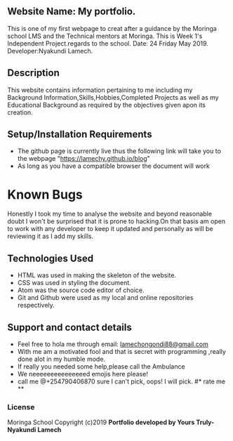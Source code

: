 ## Website Name: My portfolio.
This is one of my first webpage to creat after a guidance  by the Moringa school LMS and the Technical mentors at Moringa. This is Week 1's Independent Project.regards to the school.
Date: 24 Friday  May 2019.
Developer:Nyakundi Lamech.

## Description
This website contains information pertaining to me including my Background Information,Skills,Hobbies,Completed Projects as well as my Educational Background as required by the objectives given apon its creation.

## Setup/Installation Requirements
* The github page is currently live thus the following link will take you to the webpage "https://lamechy.github.io/blog"
* As long as you have a compatible browser the document will work

# Known Bugs
Honestly I took my time to  analyse the website and beyond reasonable doubt I won't be surprised that it is prone to hacking.On that basis am open to work with any developer to keep it updated and personally as will be reviewing it as  I add my skills.

## Technologies Used
* HTML was used in making the skeleton of the website.
* CSS was used in styling the document.
* Atom was the source code editor of choice.
* Git and Github were used as my local and online repositories respectively.

## Support and contact details
* Feel free to hola me through email: lamechongondi88@gmail.com
* With me am a motivated fool and that is secret with programming ,really done alot in  my humble mode.
* If really you needed some help,please call the Ambulance
* We neeeeeeeeeeeeeeed emojis here please!
* call me @+254790406870 sure I  can't pick, oops! I will pick.
#* rate me **

### License
Moringa School
Copyright (c)2019 **Portfolio developed by Yours Truly-Nyakundi Lamech**
